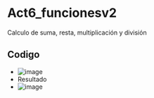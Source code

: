 # Act6_funcionesv2
Calculo de suma, resta, multiplicación y división

## Codigo 
- ![image](https://github.com/user-attachments/assets/2f001b46-d8ac-42da-94d6-9c3573e7301d)
- Resultado
- ![image](https://github.com/user-attachments/assets/8a61c3a6-ef3c-4b4c-a45c-781979c1ad5d)



